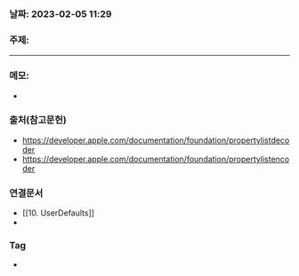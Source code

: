 ### 날짜: 2023-02-05 11:29

### 주제: 
---
### 메모: 
- 

### 출처(참고문헌) 
- https://developer.apple.com/documentation/foundation/propertylistdecoder
- https://developer.apple.com/documentation/foundation/propertylistencoder
### 연결문서 
- [[10. UserDefaults]]
- 
### Tag
- 
